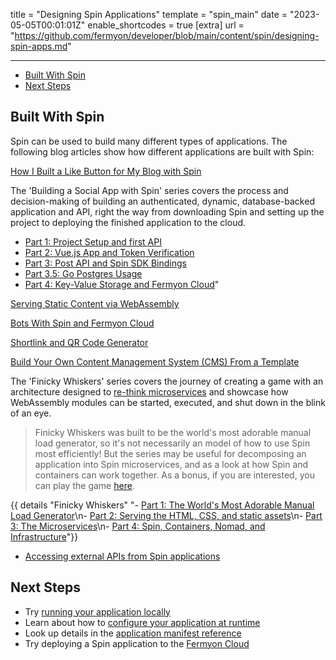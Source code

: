 title = "Designing Spin Applications"
template = "spin_main"
date = "2023-05-05T00:01:01Z"
enable_shortcodes = true
[extra]
url = "https://github.com/fermyon/developer/blob/main/content/spin/designing-spin-apps.md"

---

- [Built With Spin](#built-with-spin)
- [Next Steps](#next-steps)

## Built With Spin

Spin can be used to build many different types of applications. The following blog articles show how different applications are built with Spin:

[How I Built a Like Button for My Blog with Spin](https://www.fermyon.com/blog/how-i-built-a-like-button-for-my-blog-with-spin)

The 'Building a Social App with Spin' series covers the process and decision-making of building an authenticated, dynamic, database-backed application and API, right the way from downloading Spin and setting up the project to deploying the finished application to the cloud.

* [Part 1: Project Setup and first API](https://www.fermyon.com/blog/building-a-social-app-with-spin-1)
* [Part 2: Vue.js App and Token Verification](https://www.fermyon.com/blog/building-a-social-app-with-spin-2)
* [Part 3: Post API and Spin SDK Bindings](https://www.fermyon.com/blog/building-a-social-app-with-spin-3)
* [Part 3.5: Go Postgres Usage](https://www.fermyon.com/blog/building-a-social-app-with-spin-3-5)
* [Part 4: Key-Value Storage and Fermyon Cloud](https://www.fermyon.com/blog/building-a-social-app-with-spin-4)"

[Serving Static Content via WebAssembly](https://www.fermyon.com/blog/serving-static-content-via-webassembly)

[Bots With Spin and Fermyon Cloud](https://www.fermyon.com/blog/bots-with-spin-and-fermyon-cloud)

[Shortlink and QR Code Generator](https://www.fermyon.com/blog/component-reuse)

[Build Your Own Content Management System (CMS) From a Template](https://www.fermyon.com/blog/build-you-own-cms-from-a-template)

The 'Finicky Whiskers' series covers the journey of creating a game with an architecture designed to [re-think microservices](https://www.fermyon.com/blog/rethinking-microservices) and showcase how WebAssembly modules can be started, executed, and shut down in the blink of an eye.

> Finicky Whiskers was built to be the world's most adorable manual load generator, so it's not necessarily an model of how to use Spin most efficiently! But the series may be useful for decomposing an application into Spin microservices, and as a look at how Spin and containers can work together. As a bonus, if you are interested, you can play the game [here](https://www.finickywhiskers.com/index.html).

{{ details "Finicky Whiskers" "- [Part 1: The World's Most Adorable Manual Load Generator](https://www.fermyon.com/blog/finicky-whiskers-part-1-intro)\n- [Part 2: Serving the HTML, CSS, and static assets](https://www.fermyon.com/blog/finicky-whiskers-part-2-fileserver)\n- [Part 3: The Microservices](https://www.fermyon.com/blog/finicky-whiskers-part-3-microservices)\n- [Part 4: Spin, Containers, Nomad, and Infrastructure](https://www.fermyon.com/blog/finicky-whiskers-part-4-infrastructure)"}}

- [Accessing external APIs from Spin applications](https://www.fermyon.com/blog/spin-rest-apis)

## Next Steps

- Try [running your application locally](running-apps)
- Learn about how to [configure your application at runtime](dynamic-configuration)
- Look up details in the [application manifest reference](manifest-reference)
- Try deploying a Spin application to the [Fermyon Cloud](/cloud/quickstart)